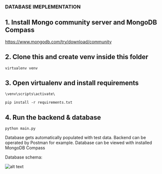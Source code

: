 ### DATABASE IMEPLEMENTATION


## 1. Install Mongo community server and MongoDB Compass
https://www.mongodb.com/try/download/community

## 2. Clone this and create venv inside this folder
`virtualenv venv`

## 3. Open virtualenv and install requirements
```\venv\scripts\activate\```

```pip install -r requirements.txt```

## 4. Run the backend & database

```python main.py```

Database gets automatically populated with test data. Backend can be operated by Postman for example. Database can be viewed with installed MongoDB Compass

Database schema:

![alt text](image.png)